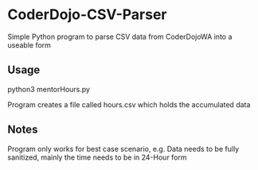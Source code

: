 # CoderDojo-CSV-Parser

Simple Python program to parse CSV data from CoderDojoWA into a useable form

## Usage
python3 mentorHours.py <csv file>   

Program creates a file called hours.csv which holds the accumulated data


## Notes
Program only works for best case scenario, e.g. Data needs to be fully sanitized, mainly the time needs to be in 24-Hour form
